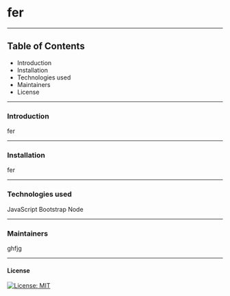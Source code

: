 
# fer
-----------------------
## Table of Contents
- Introduction
- Installation
- Technologies used
- Maintainers
- License

-----------------------
### Introduction
fer

-----------------------
### Installation
fer

-----------------------
### Technologies used
JavaScript Bootstrap Node

-----------------------
### Maintainers
ghfjg

-----------------------
#### License
[![License: MIT](https://img.shields.io/badge/License-MIT-yellow.svg)](https://opensource.org/licenses/MIT)
